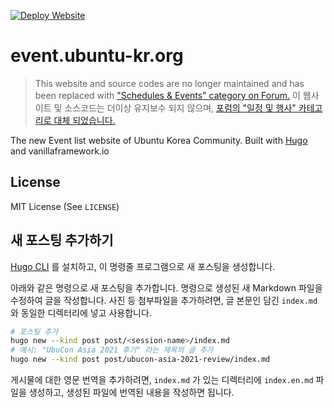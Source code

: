 [![Deploy Website](https://github.com/ubuntu-kr/events/actions/workflows/deploy.yml/badge.svg?branch=main)](https://github.com/ubuntu-kr/events/actions/workflows/deploy.yml)
# event.ubuntu-kr.org

> This website and source codes are no longer maintained and has been replaced with ["Schedules & Events" category on Forum.](https://discourse.ubuntu-kr.org/c/scheds-and-events)
> 이 웹사이트 및 소스코드는 더이상 유지보수 되지 않으며, [포럼의 "일정 및 행사" 카테고리로 대체 되었습니다.](https://discourse.ubuntu-kr.org/c/scheds-and-events)

The new Event list website of Ubuntu Korea Community. Built with [Hugo](https://gohugo.io) and vanillaframework.io

## License
MIT License (See `LICENSE`)

## 새 포스팅 추가하기
 [Hugo CLI](https://gohugo.io/getting-started/installing/) 를 설치하고, 이 명령줄 프로그램으로 새 포스팅을 생성합니다.

아래와 같은 명령으로 새 포스팅을 추가합니다. 명령으로 생성된 새 Markdown 파일을 수정하여 글을 작성합니다.
사진 등 첨부파일을 추가하려면, 글 본문인 담긴 `index.md` 와 동일한 디렉터리에 넣고 사용합니다.
```bash
# 포스팅 추가
hugo new --kind post post/<session-name>/index.md
# 예시: "UbuCon Asia 2021 후기" 라는 제목의 글 추가
hugo new --kind post post/ubucon-asia-2021-review/index.md

```

게시물에 대한 영문 번역을 추가하려면, `index.md` 가 있는 디렉터리에 `index.en.md` 파일을 생성하고, 생성된 파일에 번역된 내용을 작성하면 됩니다.
